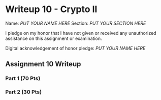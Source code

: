 Writeup 10 - Crypto II
=====

Name: *PUT YOUR NAME HERE*
Section: *PUT YOUR SECTION HERE*

I pledge on my honor that I have not given or received any unauthorized assistance on this assignment or examination.

Digital acknowledgement of honor pledge: *PUT YOUR NAME HERE*

## Assignment 10 Writeup

### Part 1 (70 Pts)


### Part 2 (30 Pts)
